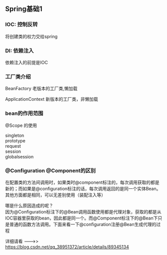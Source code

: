 ## Spring基础1

### IOC: 控制反转  

将创建类的权力交给spring  

### DI: 依赖注入  

依赖注入的前提是IOC  

### 工厂类介绍
BeanFactory 老版本的工厂类,懒加载    

ApplicationContext 新版本的工厂类，非懒加载  

### bean的作用范围
@Scope 的使用   

singleton  
prototype  
request  
session  
globalsession  

### @Configuration @Component的区别

在配置类的方法间调用时，如果类时@component标注的，每次调用获取的都是新的；而如果是@configuration标注的话，每次调用返回的是同一个实体Bean。其他方面都是相同，可以无差别使用（装配注入等）  

哪是什么原因造成的呢？  
	因为@Configuration标注下的@Bean调用函数使用都是代理对象，获取的都是从IOC容器里获取的bean，因此都是同一个。而@Component标注下的@Bean下只是普通的函数方法调用。下面来看一下@configuration注册@Bean生成代理的过程    

详细请看 --->> https://blog.csdn.net/qq_38951372/article/details/89345134  




  